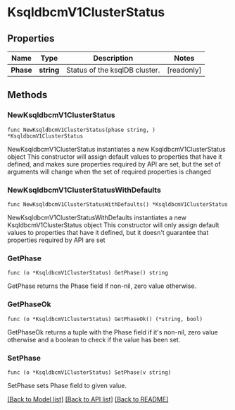 # KsqldbcmV1ClusterStatus

## Properties

Name | Type | Description | Notes
------------ | ------------- | ------------- | -------------
**Phase** | **string** | Status of the ksqlDB cluster. | [readonly] 

## Methods

### NewKsqldbcmV1ClusterStatus

`func NewKsqldbcmV1ClusterStatus(phase string, ) *KsqldbcmV1ClusterStatus`

NewKsqldbcmV1ClusterStatus instantiates a new KsqldbcmV1ClusterStatus object
This constructor will assign default values to properties that have it defined,
and makes sure properties required by API are set, but the set of arguments
will change when the set of required properties is changed

### NewKsqldbcmV1ClusterStatusWithDefaults

`func NewKsqldbcmV1ClusterStatusWithDefaults() *KsqldbcmV1ClusterStatus`

NewKsqldbcmV1ClusterStatusWithDefaults instantiates a new KsqldbcmV1ClusterStatus object
This constructor will only assign default values to properties that have it defined,
but it doesn't guarantee that properties required by API are set

### GetPhase

`func (o *KsqldbcmV1ClusterStatus) GetPhase() string`

GetPhase returns the Phase field if non-nil, zero value otherwise.

### GetPhaseOk

`func (o *KsqldbcmV1ClusterStatus) GetPhaseOk() (*string, bool)`

GetPhaseOk returns a tuple with the Phase field if it's non-nil, zero value otherwise
and a boolean to check if the value has been set.

### SetPhase

`func (o *KsqldbcmV1ClusterStatus) SetPhase(v string)`

SetPhase sets Phase field to given value.



[[Back to Model list]](../README.md#documentation-for-models) [[Back to API list]](../README.md#documentation-for-api-endpoints) [[Back to README]](../README.md)



